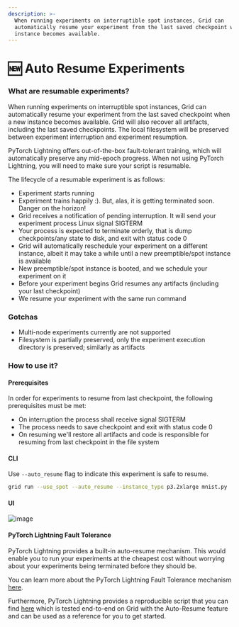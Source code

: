 ```yaml
---
description: >-
  When running experiments on interruptible spot instances, Grid can
  automatically resume your experiment from the last saved checkpoint when a new
  instance becomes available.
---
```


# 🆕 Auto Resume Experiments

### What are resumable experiments?

When running experiments on interruptible spot instances, Grid can automatically resume your experiment from the last saved checkpoint when a new instance becomes available. Grid will also recover all artifacts, including the last saved checkpoints. The local filesystem will be preserved between experiment interruption and experiment resumption.

PyTorch Lightning offers out-of-the-box fault-tolerant training, which will automatically preserve any mid-epoch progress. When not using PyTorch Lightning, you will need to make sure your script is resumable.

The lifecycle of a resumable experiment is as follows:

* Experiment starts running
* Experiment trains happily :). But, alas, it is getting terminated soon. Danger on the horizon!
* Grid receives a notification of pending interruption. It will send your experiment process Linux signal SIGTERM
* Your process is expected to terminate orderly, that is dump checkpoints/any state to disk, and exit with status code 0
* Grid will automatically reschedule your experiment on a different instance, albeit it may take a while until a new preemptible/spot instance is available
* New preemptible/spot instance is booted, and we schedule your experiment on it
* Before your experiment begins Grid resumes any artifacts (including your last checkpoint)
* We resume your experiment with the same run command

### Gotchas

* Multi-node experiments currently are not supported
* Filesystem is partially preserved, only the experiment execution directory is preserved; similarly as artifacts

### How to use it?

#### Prerequisites
In order for experiments to resume from last checkpoint, the following prerequisites must be met:

- On interruption the process shall receive signal SIGTERM
- The process needs to save checkpoint and exit with status code 0
- On resuming we'll restore all artifacts and code is responsible for resuming from last checkpoint in the file system

#### CLI

Use `--auto_resume` flag to indicate this experiment is safe to resume.

```bash
grid run --use_spot --auto_resume --instance_type p3.2xlarge mnist.py
```

#### UI

![image](https://user-images.githubusercontent.com/13732925/148102089-f540356a-a2e6-4e9d-ac1f-51de26691086.png)

#### PyTorch Lightning Fault Tolerance

PyTorch Lightning provides a built-in auto-resume mechanism. This would enable you to run your experiments at the cheapest cost without worrying about your experiments being terminated before they should be.  

You can learn more about the PyTorch Lightning Fault Tolerance mechanism [here](https://pytorch-lightning.readthedocs.io/en/latest/advanced/fault_tolerant_training.html#:~:text=Fault%2Dtolerant%20Training%20is%20an,a%20hardware%20or%20software%20failure.&text=fit()%20fails%20in%20the,and%20everything%20will%20be%20restored.).

Furthermore, PyTorch Lightning provides a reproducible script that you can find [here](https://github.com/PyTorchLightning/pytorch-lightning/blob/master/pl_examples/fault_tolerant/automatic.py) which is tested end-to-end on Grid with the Auto-Resume feature and can be used as a reference for you to get started.
